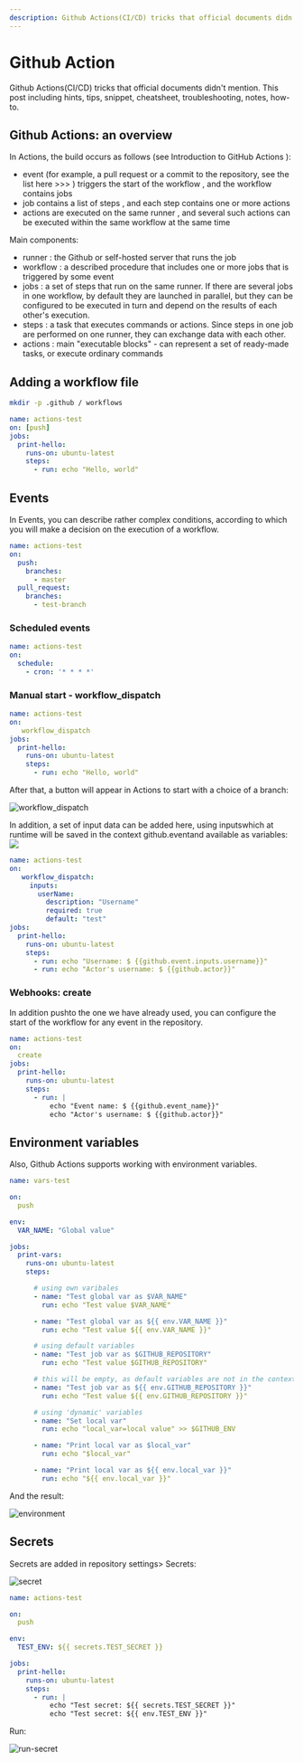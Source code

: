 ```yaml
---
description: Github Actions(CI/CD) tricks that official documents didn't mention. This post including hints, tips, snippet, cheatsheet, troubleshooting, notes, how-to.
---
```


# Github Action

Github Actions(CI/CD) tricks that official documents didn't mention. This post including hints, tips, snippet, cheatsheet, troubleshooting, notes, how-to.

## Github Actions: an overview

In Actions, the build occurs as follows (see Introduction to GitHub Actions ):

- event (for example, a pull request or a commit to the repository, see the list here >>> ) triggers the start of the workflow , and the workflow contains jobs
- job contains a list of steps , and each step contains one or more actions
- actions are executed on the same runner , and several such actions can be executed within the same workflow at the same time

Main components:

- runner : the Github or self-hosted server that runs the job
- workflow : a described procedure that includes one or more jobs that is triggered by some event
- jobs : a set of steps that run on the same runner. If there are several jobs in one workflow, by default they are launched in parallel, but they can be configured to be executed in turn and depend on the results of each other's execution.
- steps : a task that executes commands or actions. Since steps in one job are performed on one runner, they can exchange data with each other.
- actions : main "executable blocks" - can represent a set of ready-made tasks, or execute ordinary commands

## Adding a workflow file

```bash
mkdir -p .github / workflows
```

```yaml
name: actions-test
on: [push]
jobs:
  print-hello:
    runs-on: ubuntu-latest
    steps:
      - run: echo "Hello, world"
```

## Events

In Events, you can describe rather complex conditions, according to which you will make a decision on the execution of a workflow.

```yaml
name: actions-test
on: 
  push:
    branches:
      - master
  pull_request:
    branches:
      - test-branch
```

### Scheduled events
```yaml
name: actions-test
on: 
  schedule:
    - cron: '* * * *'
```

### Manual start - workflow_dispatch
```yaml
name: actions-test
on: 
   workflow_dispatch
jobs:
  print-hello:
    runs-on: ubuntu-latest
    steps:
      - run: echo "Hello, world"
```
After that, a button will appear in Actions to start with a choice of a branch:

![workflow_dispatch](images/workflow_dispatch.png)

In addition, a set of input data can be added here, using inputswhich at runtime will be saved in the context github.eventand available as variables:
![](images/github.event.inputs.username)
```yaml
name: actions-test
on: 
   workflow_dispatch:
     inputs:
       userName:
         description: "Username"
         required: true
         default: "test"
jobs:
  print-hello:
    runs-on: ubuntu-latest
    steps:
      - run: echo "Username: $ {{github.event.inputs.username}}"
      - run: echo "Actor's username: $ {{github.actor}}"
```
### Webhooks: create
In addition pushto the one we have already used, you can configure the start of the workflow for any event in the repository.

```yaml
name: actions-test
on: 
  create
jobs:
  print-hello:
    runs-on: ubuntu-latest
    steps:
      - run: |
          echo "Event name: $ {{github.event_name}}"
          echo "Actor's username: $ {{github.actor}}"
```

## Environment variables
Also, Github Actions supports working with environment variables.

```yaml
name: vars-test

on:
  push

env:
  VAR_NAME: "Global value"

jobs:
  print-vars:
    runs-on: ubuntu-latest
    steps:

      # using own varibales
      - name: "Test global var as $VAR_NAME"
        run: echo "Test value $VAR_NAME"

      - name: "Test global var as ${{ env.VAR_NAME }}"
        run: echo "Test value ${{ env.VAR_NAME }}"

      # using default variables
      - name: "Test job var as $GITHUB_REPOSITORY"
        run: echo "Test value $GITHUB_REPOSITORY"

      # this will be empty, as default variables are not in the context
      - name: "Test job var as ${{ env.GITHUB_REPOSITORY }}"
        run: echo "Test value ${{ env.GITHUB_REPOSITORY }}"

      # using 'dynamic' variables
      - name: "Set local var"
        run: echo "local_var=local value" >> $GITHUB_ENV

      - name: "Print local var as $local_var"
        run: echo "$local_var"

      - name: "Print local var as ${{ env.local_var }}"
        run: echo "${{ env.local_var }}"
```
And the result:

![environment](images/environment.png)

## Secrets
Secrets are added in repository settings> Secrets:

![secret](images/secret.png)

```yaml
name: actions-test

on: 
  push

env:
  TEST_ENV: ${{ secrets.TEST_SECRET }}

jobs:
  print-hello:
    runs-on: ubuntu-latest
    steps:
      - run: |
          echo "Test secret: ${{ secrets.TEST_SECRET }}"
          echo "Test secret: ${{ env.TEST_ENV }}"
```

Run:

![run-secret](run-secret.png)